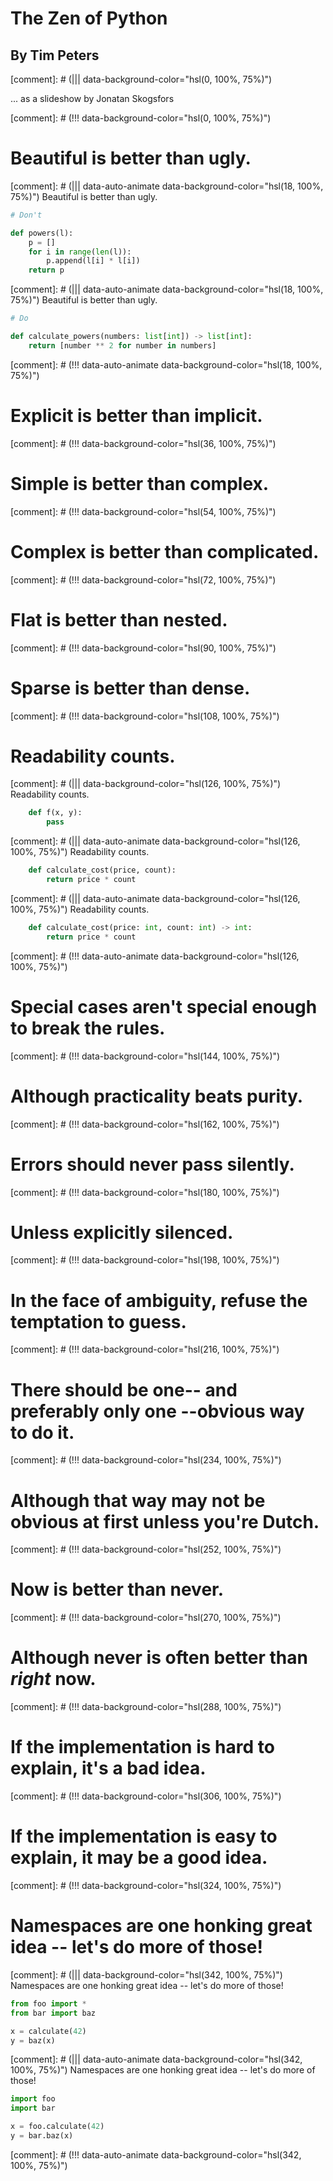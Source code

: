 # The Zen of Python
## By Tim Peters

[comment]: # (||| data-background-color="hsl(0, 100%, 75%)")

... as a slideshow by Jonatan Skogsfors

[comment]: # (!!! data-background-color="hsl(0, 100%, 75%)")

# Beautiful is better than ugly.

[comment]: # (||| data-auto-animate data-background-color="hsl(18, 100%, 75%)")
Beautiful is better than ugly.
```python
# Don't

def powers(l):
    p = []
    for i in range(len(l)):
        p.append(l[i] * l[i])
    return p
```
<!-- .element: data-id="code" -->

[comment]: # (||| data-auto-animate data-background-color="hsl(18, 100%, 75%)")
Beautiful is better than ugly.
```python
# Do

def calculate_powers(numbers: list[int]) -> list[int]:
    return [number ** 2 for number in numbers]
```
<!-- .element: data-id="code" -->

[comment]: # (!!! data-auto-animate data-background-color="hsl(18, 100%, 75%)")

# Explicit is better than implicit.

[comment]: # (!!!  data-background-color="hsl(36, 100%, 75%)")

# Simple is better than complex.

[comment]: # (!!! data-background-color="hsl(54, 100%, 75%)")

# Complex is better than complicated.

[comment]: # (!!! data-background-color="hsl(72, 100%, 75%)")

# Flat is better than nested.

[comment]: # (!!! data-background-color="hsl(90, 100%, 75%)")

# Sparse is better than dense.

[comment]: # (!!! data-background-color="hsl(108, 100%, 75%)")

# Readability counts.

[comment]: # (||| data-background-color="hsl(126, 100%, 75%)")
Readability counts.
```python
    def f(x, y):
        pass
```
<!-- .element: data-id="code" -->
[comment]: # (||| data-auto-animate data-background-color="hsl(126, 100%, 75%)")
Readability counts.
```python
    def calculate_cost(price, count):
        return price * count
```
<!-- .element: data-id="code" -->
[comment]: # (||| data-auto-animate data-background-color="hsl(126, 100%, 75%)")
Readability counts.
```python
    def calculate_cost(price: int, count: int) -> int:
        return price * count
```
<!-- .element: data-id="code" -->
[comment]: # (!!! data-auto-animate data-background-color="hsl(126, 100%, 75%)")

# Special cases aren't special enough to break the rules.

[comment]: # (!!! data-background-color="hsl(144, 100%, 75%)")

# Although practicality beats purity.

[comment]: # (!!! data-background-color="hsl(162, 100%, 75%)")

# Errors should never pass silently.

[comment]: # (!!! data-background-color="hsl(180, 100%, 75%)")

# Unless explicitly silenced.

[comment]: # (!!! data-background-color="hsl(198, 100%, 75%)")

# In the face of ambiguity, refuse the temptation to guess.

[comment]: # (!!! data-background-color="hsl(216, 100%, 75%)")

# There should be one-- and preferably only one --obvious way to do it.

[comment]: # (!!! data-background-color="hsl(234, 100%, 75%)")

# Although that way may not be obvious at first unless you're Dutch.

[comment]: # (!!! data-background-color="hsl(252, 100%, 75%)")

# Now is better than never.

[comment]: # (!!! data-background-color="hsl(270, 100%, 75%)")

# Although never is often better than *right* now.

[comment]: # (!!! data-background-color="hsl(288, 100%, 75%)")

# If the implementation is hard to explain, it's a bad idea.

[comment]: # (!!! data-background-color="hsl(306, 100%, 75%)")

# If the implementation is easy to explain, it may be a good idea.

[comment]: # (!!! data-background-color="hsl(324, 100%, 75%)")

# Namespaces are one honking great idea -- let's do more of those!

[comment]: # (||| data-background-color="hsl(342, 100%, 75%)")
Namespaces are one honking great idea -- let's do more of those!
```python
from foo import *
from bar import baz

x = calculate(42)
y = baz(x)
```
<!-- .element: data-id="code" -->
[comment]: # (||| data-auto-animate data-background-color="hsl(342, 100%, 75%)")
Namespaces are one honking great idea -- let's do more of those!
```python
import foo
import bar

x = foo.calculate(42)
y = bar.baz(x)
```
<!-- .element: data-id="code" -->
[comment]: # (!!! data-auto-animate data-background-color="hsl(342, 100%, 75%)")
